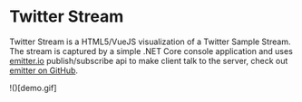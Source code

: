 # Twitter Stream

Twitter Stream is a HTML5/VueJS visualization of a Twitter Sample Stream. The stream is captured by a simple .NET Core console application and uses [emitter.io](https://emitter.io) publish/subscribe api to make client talk to the server, check out [emitter on GitHub](https://github.com/emitter-io/emitter).

!()[demo.gif]